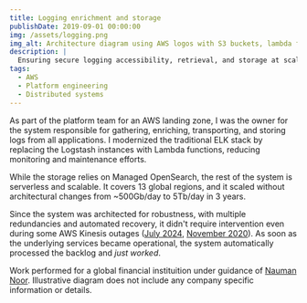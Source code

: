 ```yaml
---
title: Logging enrichment and storage
publishDate: 2019-09-01 00:00:00
img: /assets/logging.png
img_alt: Architecture diagram using AWS logos with S3 buckets, lambda functions, kinesis streams and OpenSearch
description: |
  Ensuring secure logging accessibility, retrieval, and storage at scale
tags:
  - AWS
  - Platform engineering
  - Distributed systems
---
```


As part of the platform team for an AWS landing zone, I was the owner for the system responsible for gathering, enriching, transporting, and storing logs from all applications. I modernized the traditional ELK stack by replacing the Logstash instances with Lambda functions, reducing monitoring and maintenance efforts.

While the storage relies on Managed OpenSearch, the rest of the system is serverless and scalable. It covers 13 global regions, and it scaled without architectural changes from ~500Gb/day to 5Tb/day in 3 years.

Since the system was architected for robustness, with multiple redundancies and automated recovery, it didn't require intervention even during some AWS Kinesis outages ([July 2024](https://aws.amazon.com/message/073024/), [November 2020](https://aws.amazon.com/message/11201/)). As soon as the underlying services became operational, the system automatically processed the backlog and <i>just worked</i>.

Work performed for a global financial instituition under guidance of [Nauman Noor](https://www.pcas.ai/). Illustrative diagram does not include any company specific information or details.
